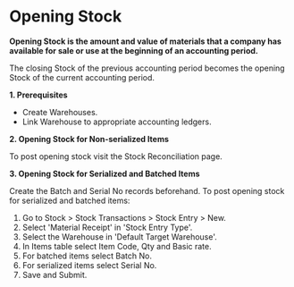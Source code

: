 # Opening Stock 

**Opening Stock is the amount and value of materials that a company has available for sale or use at the beginning of an accounting period.**

The closing Stock of the previous accounting period becomes the opening Stock of the current accounting period.

**1. Prerequisites**

* Create Warehouses.
* Link Warehouse to appropriate accounting ledgers.

**2. Opening Stock for Non-serialized Items** 

To post opening stock visit the Stock Reconciliation page.

**3. Opening Stock for Serialized and Batched Items**

Create the Batch and Serial No records beforehand. To post opening stock for serialized and batched items:

1. Go to Stock > Stock Transactions > Stock Entry > New.
2. Select 'Material Receipt' in 'Stock Entry Type'.
3. Select the Warehouse in 'Default Target Warehouse'.
4. In Items table select Item Code, Qty and Basic rate.
5. For batched items select Batch No.
6. For serialized items select Serial No.
7. Save and Submit.